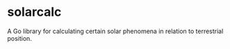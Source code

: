 # solarcalc

A Go library for calculating certain solar phenomena in relation to terrestrial position.
